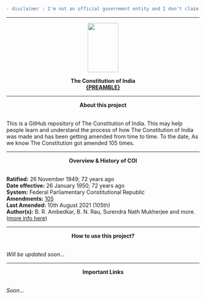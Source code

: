 
```diff 
- disclaimer : I'm not an official government entity and I don't claim to be, this edition of Constitution of India is made available for reference and information of all general public. This edition of the Constitution of India is made available for reference and information of the general public. The Department has taken all care and effort to ensure to update this edition of the Constitution of India by including all the constitutional amendments till date. Though efforts have been made to provide complete and updated edition of the Constitution of India on the website, some errors or mistakes may have crept in. In order to avoid any doubt, the user may refer the authoritative text of the Constitution of India. Neither this Department nor the National Informatics Centre shall be responsible for any inaccuracy or omission in the content. -Thank You.
```
<hr><p align="center">
<img width="80" height="128" src="https://upload.wikimedia.org/wikipedia/commons/thumb/5/55/Emblem_of_India.svg/220px-Emblem_of_India.svg.png" >
</p>

**<p align="center">The Constitution of India<br>[{PREAMBLE}](https://github.com/anantinfinity/Constitution_of_India/blob/staging/Preamble.txt)</p>**<hr>**<p align="center"> About this project</p>**<br>
This is a GitHub repository of The Constitution of India. This may help people learn and understand the process of how The Constitution of India was made and has been getting amended from time to time. To the date, As we know The Constitution got amended 105 times.<hr>
**<p align="center">Overview & History of COI</p>**<br>
**Ratified:** 26 November 1949; 72 years ago<br>
**Date effective:**	26 January 1950; 72 years ago<br>
**System:**	Federal Parliamentary Constitutional Republic<br>
**Amendments:** [105](https://github.com/Constitution-of-India/Constitution_of_India/commits/staging "105")<br>
**Last Amended:** 10th August 2021 (105th)<br>
**Author(s):** B. R. Ambedkar, B. N. Rau, Surendra Nath Mukherjee and more. ([more info here](https://qr.ae/pvxvz2 "more info here"))<hr>**<p align="center">How to use this project?</p>**<br>*Will be updated soon...*<hr>**<p align="center">Important Links</p>** <br> *Soon...*

